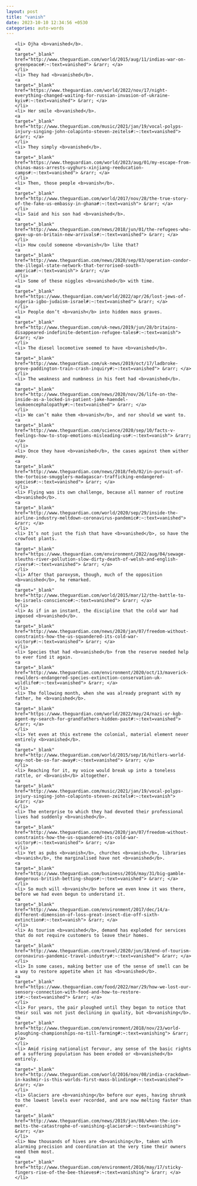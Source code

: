 ```yaml
---
layout: post
title: "vanish"
date: 2023-10-10 12:34:56 +0530
categories: auto-words
---
```

<ol>

    <li> Ojha <b>vanished</b>.
    <a 
    target="_blank" 
    href="http://www.theguardian.com/world/2015/aug/11/indias-war-on-greenpeace#:~:text=vanished"> &rarr; </a>
    </li>
    <li> They had <b>vanished</b>.
    <a 
    target="_blank" 
    href="https://www.theguardian.com/world/2022/nov/17/night-everything-changed-waiting-for-russian-invasion-of-ukraine-kyiv#:~:text=vanished"> &rarr; </a>
    </li>
    <li> Her smile <b>vanished</b>.
    <a 
    target="_blank" 
    href="http://www.theguardian.com/music/2021/jan/19/vocal-polyps-injury-singing-john-colapinto-steven-zeitels#:~:text=vanished"> &rarr; </a>
    </li>
    <li> They simply <b>vanished</b>.
    <a 
    target="_blank" 
    href="https://www.theguardian.com/world/2023/aug/01/my-escape-from-chinas-mass-arrests-uyghurs-xinjiang-reeducation-camps#:~:text=vanished"> &rarr; </a>
    </li>
    <li> Then, those people <b>vanish</b>.
    <a 
    target="_blank" 
    href="http://www.theguardian.com/world/2017/nov/28/the-true-story-of-the-fake-us-embassy-in-ghana#:~:text=vanish"> &rarr; </a>
    </li>
    <li> Said and his son had <b>vanished</b>.
    <a 
    target="_blank" 
    href="http://www.theguardian.com/news/2018/jun/01/the-refugees-who-gave-up-on-britain-new-arrivals#:~:text=vanished"> &rarr; </a>
    </li>
    <li> How could someone <b>vanish</b> like that?
    <a 
    target="_blank" 
    href="http://www.theguardian.com/news/2020/sep/03/operation-condor-the-illegal-state-network-that-terrorised-south-america#:~:text=vanish"> &rarr; </a>
    </li>
    <li> Some of these niggles <b>vanished</b> with time.
    <a 
    target="_blank" 
    href="https://www.theguardian.com/world/2022/apr/26/lost-jews-of-nigeria-igbo-judaism-israel#:~:text=vanished"> &rarr; </a>
    </li>
    <li> People don’t <b>vanish</b> into hidden mass graves.
    <a 
    target="_blank" 
    href="http://www.theguardian.com/uk-news/2019/jun/28/britains-disappeared-indefinite-detention-refugee-tales#:~:text=vanish"> &rarr; </a>
    </li>
    <li> The diesel locomotive seemed to have <b>vanished</b>.
    <a 
    target="_blank" 
    href="http://www.theguardian.com/uk-news/2019/oct/17/ladbroke-grove-paddington-train-crash-inquiry#:~:text=vanished"> &rarr; </a>
    </li>
    <li> The weakness and numbness in his feet had <b>vanished</b>.
    <a 
    target="_blank" 
    href="http://www.theguardian.com/news/2020/nov/26/life-on-the-inside-as-a-locked-in-patient-jake-haendel-leukoencephalopathy#:~:text=vanished"> &rarr; </a>
    </li>
    <li> We can’t make them <b>vanish</b>, and nor should we want to.
    <a 
    target="_blank" 
    href="http://www.theguardian.com/science/2020/sep/10/facts-v-feelings-how-to-stop-emotions-misleading-us#:~:text=vanish"> &rarr; </a>
    </li>
    <li> Once they have <b>vanished</b>, the cases against them wither away.
    <a 
    target="_blank" 
    href="http://www.theguardian.com/news/2018/feb/02/in-pursuit-of-the-tortoise-smugglers-madagascar-trafficking-endangered-species#:~:text=vanished"> &rarr; </a>
    </li>
    <li> Flying was its own challenge, because all manner of routine <b>vanished</b>.
    <a 
    target="_blank" 
    href="http://www.theguardian.com/world/2020/sep/29/inside-the-airline-industry-meltdown-coronavirus-pandemic#:~:text=vanished"> &rarr; </a>
    </li>
    <li> It’s not just the fish that have <b>vanished</b>, so have the crowfoot plants.
    <a 
    target="_blank" 
    href="https://www.theguardian.com/environment/2022/aug/04/sewage-sleuths-river-pollution-slow-dirty-death-of-welsh-and-english-rivers#:~:text=vanished"> &rarr; </a>
    </li>
    <li> After that paroxysm, though, much of the opposition <b>vanished</b>, he remarked.
    <a 
    target="_blank" 
    href="http://www.theguardian.com/world/2015/mar/12/the-battle-to-be-israels-conscience#:~:text=vanished"> &rarr; </a>
    </li>
    <li> As if in an instant, the discipline that the cold war had imposed <b>vanished</b>.
    <a 
    target="_blank" 
    href="http://www.theguardian.com/news/2020/jan/07/freedom-without-constraints-how-the-us-squandered-its-cold-war-victory#:~:text=vanished"> &rarr; </a>
    </li>
    <li> Species that had <b>vanished</b> from the reserve needed help to ever find it again.
    <a 
    target="_blank" 
    href="http://www.theguardian.com/environment/2020/oct/13/maverick-rewilders-endangered-species-extinction-conservation-uk-wildlife#:~:text=vanished"> &rarr; </a>
    </li>
    <li> The following month, when she was already pregnant with my father, he <b>vanished</b>.
    <a 
    target="_blank" 
    href="https://www.theguardian.com/world/2022/may/24/nazi-or-kgb-agent-my-search-for-grandfathers-hidden-past#:~:text=vanished"> &rarr; </a>
    </li>
    <li> Yet even at this extreme the colonial, material element never entirely <b>vanished</b>.
    <a 
    target="_blank" 
    href="http://www.theguardian.com/world/2015/sep/16/hitlers-world-may-not-be-so-far-away#:~:text=vanished"> &rarr; </a>
    </li>
    <li> Reaching for it, my voice would break up into a toneless rattle, or <b>vanish</b> altogether.
    <a 
    target="_blank" 
    href="http://www.theguardian.com/music/2021/jan/19/vocal-polyps-injury-singing-john-colapinto-steven-zeitels#:~:text=vanish"> &rarr; </a>
    </li>
    <li> The enterprise to which they had devoted their professional lives had suddenly <b>vanished</b>.
    <a 
    target="_blank" 
    href="http://www.theguardian.com/news/2020/jan/07/freedom-without-constraints-how-the-us-squandered-its-cold-war-victory#:~:text=vanished"> &rarr; </a>
    </li>
    <li> Yet as pubs <b>vanish</b>, churches <b>vanish</b>, libraries <b>vanish</b>, the marginalised have not <b>vanished</b>.
    <a 
    target="_blank" 
    href="http://www.theguardian.com/business/2016/may/31/big-gamble-dangerous-british-betting-shops#:~:text=vanished"> &rarr; </a>
    </li>
    <li> So much will <b>vanish</b> before we even knew it was there, before we had even begun to understand it.
    <a 
    target="_blank" 
    href="http://www.theguardian.com/environment/2017/dec/14/a-different-dimension-of-loss-great-insect-die-off-sixth-extinction#:~:text=vanish"> &rarr; </a>
    </li>
    <li> As tourism <b>vanished</b>, demand has exploded for services that do not require customers to leave their homes.
    <a 
    target="_blank" 
    href="http://www.theguardian.com/travel/2020/jun/18/end-of-tourism-coronavirus-pandemic-travel-industry#:~:text=vanished"> &rarr; </a>
    </li>
    <li> In some cases, making better use of the sense of smell can be a way to restore appetite when it has <b>vanished</b>.
    <a 
    target="_blank" 
    href="https://www.theguardian.com/food/2022/mar/29/how-we-lost-our-sensory-connection-with-food-and-how-to-restore-it#:~:text=vanished"> &rarr; </a>
    </li>
    <li> For years, the pair ploughed until they began to notice that their soil was not just declining in quality, but <b>vanishing</b>.
    <a 
    target="_blank" 
    href="http://www.theguardian.com/environment/2018/nov/23/world-ploughing-championships-no-till-farming#:~:text=vanishing"> &rarr; </a>
    </li>
    <li> Amid rising nationalist fervour, any sense of the basic rights of a suffering population has been eroded or <b>vanished</b> entirely.
    <a 
    target="_blank" 
    href="http://www.theguardian.com/world/2016/nov/08/india-crackdown-in-kashmir-is-this-worlds-first-mass-blinding#:~:text=vanished"> &rarr; </a>
    </li>
    <li> Glaciers are <b>vanishing</b> before our eyes, having shrunk to the lowest levels ever recorded, and are now melting faster than ever.
    <a 
    target="_blank" 
    href="http://www.theguardian.com/news/2019/jan/08/when-the-ice-melts-the-catastrophe-of-vanishing-glaciers#:~:text=vanishing"> &rarr; </a>
    </li>
    <li> Now thousands of hives are <b>vanishing</b>, taken with alarming precision and coordination at the very time their owners need them most.
    <a 
    target="_blank" 
    href="http://www.theguardian.com/environment/2016/may/17/sticky-fingers-rise-of-the-bee-thieves#:~:text=vanishing"> &rarr; </a>
    </li>